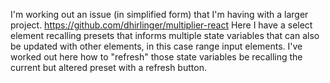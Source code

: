 I'm working out an issue (in simplified form) that I'm having with a larger project. https://github.com/dhirlinger/multiplier-react
Here I have a select element recalling presets that informs multiple state variables that can also be updated with other elements, in this case range input elements. I've worked out here how to "refresh" those state variables be recalling the current but altered preset with a refresh button. 
